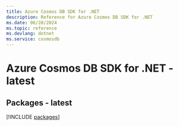 ```yaml
---
title: Azure Cosmos DB SDK for .NET
description: Reference for Azure Cosmos DB SDK for .NET
ms.date: 06/28/2024
ms.topic: reference
ms.devlang: dotnet
ms.service: cosmosdb
---
```

# Azure Cosmos DB SDK for .NET - latest
## Packages - latest
[!INCLUDE [packages](cosmos-db-index.md)]